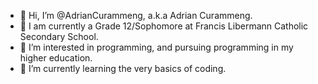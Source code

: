- 👋 Hi, I’m @AdrianCurammeng, a.k.a Adrian Curammeng.
- 🏫 I am currently a Grade 12/Sophomore at Francis Libermann Catholic Secondary School.
- 👀 I’m interested in programming, and pursuing programming in my higher education.
- 🌱 I’m currently learning the very basics of coding.

<!---
AdrianCurammeng/AdrianCurammeng is a ✨ special ✨ repository because its `README.md` (this file) appears on your GitHub profile.
You can click the Preview link to take a look at your changes.
--->
